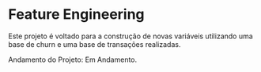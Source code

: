 # Feature Engineering 

Este projeto é voltado para a construção de novas variáveis utilizando uma base de churn e uma base de transações realizadas.

Andamento do Projeto: Em Andamento.
